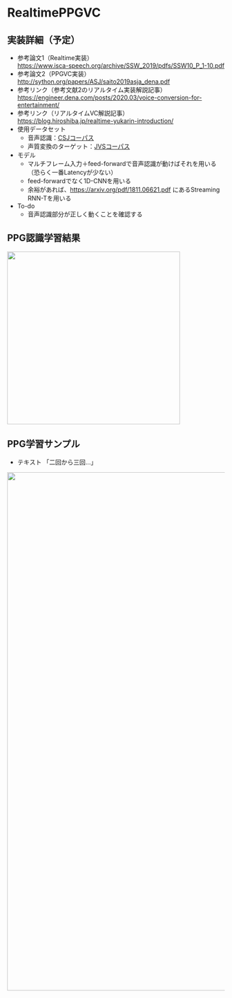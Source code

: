 # RealtimePPGVC

## 実装詳細（予定）
* 参考論文1（Realtime実装）  
https://www.isca-speech.org/archive/SSW_2019/pdfs/SSW10_P_1-10.pdf  
* 参考論文2（PPGVC実装）  
http://sython.org/papers/ASJ/saito2019asja_dena.pdf
* 参考リンク（参考文献2のリアルタイム実装解説記事）  
https://engineer.dena.com/posts/2020.03/voice-conversion-for-entertainment/
* 参考リンク（リアルタイムVC解説記事）  
https://blog.hiroshiba.jp/realtime-yukarin-introduction/
* 使用データセット  
  * 音声認識：[CSJコーパス](https://pj.ninjal.ac.jp/corpus_center/csj/)  
  * 声質変換のターゲット：[JVSコーパス](https://sites.google.com/site/shinnosuketakamichi/research-topics/jvs_corpus)  
* モデル
  * マルチフレーム入力＋feed-forwardで音声認識が動けばそれを用いる（恐らく一番Latencyが少ない）  
  * feed-forwardでなく1D-CNNを用いる
  * 余裕があれば、https://arxiv.org/pdf/1811.06621.pdf にあるStreaming RNN-Tを用いる
* To-do
  * 音声認識部分が正しく動くことを確認する

## PPG認識学習結果
<img src="https://user-images.githubusercontent.com/25415810/109280313-34060200-785e-11eb-8279-8eef5c738330.png" width="400px">

## PPG学習サンプル
* テキスト 「二回から三回...」
<img src="https://user-images.githubusercontent.com/25415810/109280300-2ea8b780-785e-11eb-9085-776201644f36.png" width="1200px">

